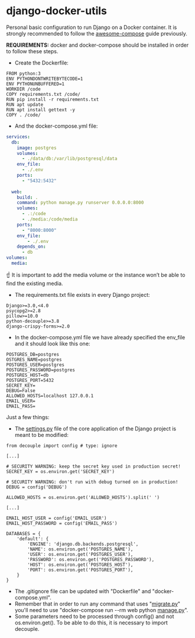 # django-docker-utils
Personal basic configuration to run Django on a Docker container.
It is strongly recommended to follow the [awesome-compose](https://github.com/docker/awesome-compose/tree/master/official-documentation-samples/django/) guide previously.

**REQUIREMENTS:** docker and docker-compose should be installed in order to follow these steps.

- Create the Dockerfile:

```docker
FROM python:3
ENV PYTHONDONTWRITEBYTECODE=1
ENV PYTHONUNBUFFERED=1
WORKDIR /code
COPY requirements.txt /code/
RUN pip install -r requirements.txt
RUN apt update
RUN apt install gettext -y
COPY . /code/
```

- And the docker-compose.yml file:

```yaml
services:
  db:
    image: postgres
    volumes:
      - ./data/db:/var/lib/postgresql/data
    env_file:
      - ./.env
    ports:
      - "5432:5432"
      
  web:
    build: .
    command: python manage.py runserver 0.0.0.0:8000
    volumes:
      - .:/code
      - ./media:/code/media
    ports:
      - "8000:8000"
    env_file:
        - ./.env
    depends_on:
      - db
volumes:
  media:
```

<aside>
☝ It is important to add the media volume or the instance won’t be able to find the existing media.

</aside>


- The requirements.txt file exists in every Django project:

```
Django>=3.0,<4.0
psycopg2>=2.8
pillow>=10.0
python-decouple>=3.8
django-crispy-forms>=2.0
```

- In the docker-compose.yml file we have already specified the env_file and it should look like this one:

```
POSTGRES_DB=postgres
OSTGRES_NAME=postgres
POSTGRES_USER=postgres
POSTGRES_PASSWORD=postgres
POSTGRES_HOST=db
POSTGRES_PORT=5432
SECRET_KEY=
DEBUG=False
ALLOWED_HOSTS=localhost 127.0.0.1
EMAIL_USER=
EMAIL_PASS=
```

Just a few things:

- The [settings.py](http://settings.py/) file of the core application of the Django project is meant to be modified:

```
from decouple import config # type: ignore

[...]

# SECURITY WARNING: keep the secret key used in production secret!
SECRET_KEY = os.environ.get('SECRET_KEY')

# SECURITY WARNING: don't run with debug turned on in production!
DEBUG = config('DEBUG')

ALLOWED_HOSTS = os.environ.get('ALLOWED_HOSTS').split(' ')

[...]

EMAIL_HOST_USER = config('EMAIL_USER')
EMAIL_HOST_PASSWORD = config('EMAIL_PASS')
```

```
DATABASES = {
    'default': {
        'ENGINE': 'django.db.backends.postgresql',
        'NAME': os.environ.get('POSTGRES_NAME'),
        'USER': os.environ.get('POSTGRES_USER'),
        'PASSWORD': os.environ.get('POSTGRES_PASSWORD'),
        'HOST': os.environ.get('POSTGRES_HOST'),
        'PORT': os.environ.get('POSTGRES_PORT'),
    }
}

```

- The .gitignore file can be updated with "Dockerfile" and "docker-compose.yml".
- Remember that in order to run any command that uses "[migrate.py](http://migrate.py/)" you'll need to use "docker-compose run --rm web python [manage.py](http://manage.py/)".
- Some parameters need to be processed through config() and not os.environ.get(). To be able to do this, it is necessary to import decouple.
